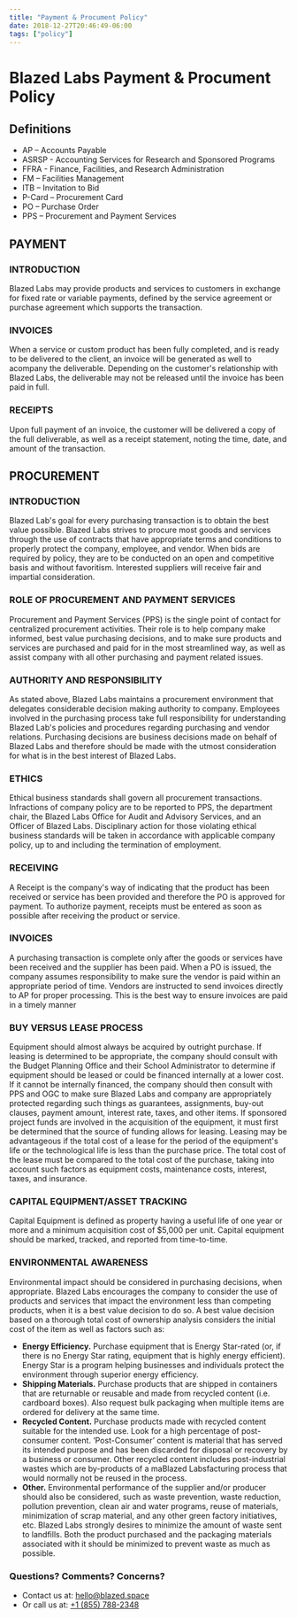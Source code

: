 ```yaml
---
title: "Payment & Procument Policy"
date: 2018-12-27T20:46:49-06:00
tags: ["policy"]
---
```

# Blazed Labs Payment & Procument Policy

## Definitions
* AP – Accounts Payable
* ASRSP - Accounting Services for Research and Sponsored Programs
* FFRA - Finance, Facilities, and Research Administration
* FM – Facilities Management
* ITB – Invitation to Bid
* P-Card – Procurement Card
* PO – Purchase Order
* PPS – Procurement and Payment Services

## PAYMENT

### INTRODUCTION
Blazed Labs may provide products and services to customers in exchange for fixed rate or variable payments, defined by the service agreement or purchase agreement which supports the transaction. 

### INVOICES
When a service or custom product has been fully completed, and is ready to be delivered to the client, an invoice will be generated as well to acompany the deliverable. Depending on the customer's relationship with Blazed Labs, the deliverable may not be released until the invoice has been paid in full.

### RECEIPTS
Upon full payment of an invoice, the customer will be delivered a copy of the full deliverable, as well as a receipt statement, noting the time, date, and amount of the transaction.

## PROCUREMENT

### INTRODUCTION
Blazed Lab's goal for every purchasing transaction is to obtain the best value possible. Blazed Labs strives to
procure most goods and services through the use of contracts that have appropriate terms and
conditions to properly protect the company, employee, and vendor. When bids are
required by policy, they are to be conducted on an open and competitive basis and without
favoritism. Interested suppliers will receive fair and impartial consideration.

### ROLE OF PROCUREMENT AND PAYMENT SERVICES
Procurement and Payment Services (PPS) is the single point of contact for centralized procurement
activities. Their role is to help company make informed, best value purchasing
decisions, and to make sure products and services are purchased and paid for in the most
streamlined way, as well as assist company with all other purchasing and payment
related issues.

### AUTHORITY AND RESPONSIBILITY
As stated above, Blazed Labs maintains a procurement environment that delegates considerable decision
making authority to company. Employees involved in the purchasing process take full
responsibility for understanding Blazed Lab's policies and procedures regarding purchasing and vendor
relations. Purchasing decisions are business decisions made on behalf of Blazed Labs and therefore should
be made with the utmost consideration for what is in the best interest of Blazed Labs.

### ETHICS
Ethical business standards shall govern all procurement transactions. Infractions of company
policy are to be reported to PPS, the department chair, the Blazed Labs Office for Audit and Advisory
Services, and an Officer of Blazed Labs. Disciplinary action for those violating ethical business standards
will be taken in accordance with applicable company policy, up to and including the termination of
employment.

### RECEIVING
A Receipt is the company's way of indicating that the product has been
received or service has been provided and therefore the PO is approved for payment. To
authorize payment, receipts must be entered as soon as possible after receiving the product or
service.

### INVOICES
A purchasing transaction is complete only after the goods or services
have been received and the supplier has been paid. When a PO is issued, the
company assumes responsibility to make sure the vendor is paid within an
appropriate period of time. Vendors are instructed to send invoices directly to AP for proper
processing. This is the best way to ensure invoices are paid in a timely manner

### BUY VERSUS LEASE PROCESS
Equipment should almost always be acquired by outright purchase. If leasing is determined to be
appropriate, the company should consult with the Budget Planning Office and their School
Administrator to determine if equipment should be leased or could be financed internally at a lower cost.
If it cannot be internally financed, the company should then consult with PPS and OGC to make
sure Blazed Labs and company are appropriately protected regarding such things as guarantees,
assignments, buy-out clauses, payment amount, interest rate, taxes, and other items. If sponsored
project funds are involved in the acquisition of the equipment, it must first be determined that the source
of funding allows for leasing.
Leasing may be advantageous if the total cost of a lease for the period of the equipment's life or the
technological life is less than the purchase price. The total cost of the lease must be compared to the
total cost of the purchase, taking into account such factors as equipment costs, maintenance costs,
interest, taxes, and insurance.

### CAPITAL EQUIPMENT/ASSET TRACKING
Capital Equipment is defined as property having a useful life of one year or more and a minimum acquisition
cost of $5,000 per unit. Capital equipment should be marked, tracked, and reported from time-to-time.

### ENVIRONMENTAL AWARENESS
Environmental impact should be considered in purchasing decisions, when appropriate. Blazed Labs
encourages the company to consider the use of products and services that impact the
environment less than competing products, when it is a best value decision to do so. A best value
decision based on a thorough total cost of ownership analysis considers the initial cost of the item as
well as factors such as:
* **Energy Efficiency.** Purchase equipment that is Energy Star-rated (or, if there is no Energy Star
rating, equipment that is highly energy efficient). Energy Star is a program helping businesses and
individuals protect the environment through superior energy efficiency.
* **Shipping Materials.** Purchase products that are shipped in containers that are returnable or
reusable and made from recycled content (i.e. cardboard boxes). Also request bulk packaging
when multiple items are ordered for delivery at the same time.
* **Recycled Content.** Purchase products made with recycled content suitable for the intended use.
Look for a high percentage of post-consumer content. ‘Post-Consumer’ content is material that has
served its intended purpose and has been discarded for disposal or recovery by a business or
consumer. Other recycled content includes post-industrial wastes which are by-products of a
maBlazed Labsfacturing process that would normally not be reused in the process.
* **Other.** Environmental performance of the supplier and/or producer should also be considered,
such as waste prevention, waste reduction, pollution prevention, clean air and water programs, reuse of materials, minimization of scrap material, and any other green factory initiatives, etc. Blazed Labs
strongly desires to minimize the amount of waste sent to landfills. Both the product
purchased and the packaging materials associated with it should be minimized to prevent
waste as much as possible.

### Questions? Comments? Concerns?
- Contact us at: [hello@blazed.space](mailto:hello@blazed.space)
- Or call us at: [+1 (855) 788-2348](tel:+18557882348)